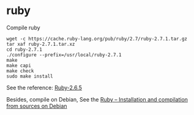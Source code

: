 # ruby
Compile ruby

``` shell
wget -c https://cache.ruby-lang.org/pub/ruby/2.7/ruby-2.7.1.tar.gz
tar xaf ruby-2.7.1.tar.xz
cd ruby-2.7.1
./configure --prefix=/usr/local/ruby-2.7.1
make
make capi
make check
sudo make install
```

See the reference: [Ruby-2.6.5](http://www.linuxfromscratch.org/blfs/view/cvs/general/ruby.html)

Besides, compile on Debian, See the [Ruby – Installation and compilation from sources on Debian](https://mensfeld.pl/2014/10/ruby-installation-and-compilation-from-sources-on-debian/)
